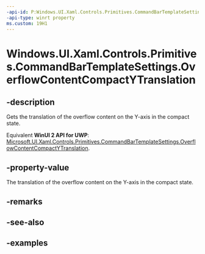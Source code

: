 ```yaml
---
-api-id: P:Windows.UI.Xaml.Controls.Primitives.CommandBarTemplateSettings.OverflowContentCompactYTranslation
-api-type: winrt property
ms.custom: 19H1
---
```


<!-- Property syntax.
public double OverflowContentCompactYTranslation { get; }
-->

# Windows.UI.Xaml.Controls.Primitives.CommandBarTemplateSettings.OverflowContentCompactYTranslation

## -description

Gets the translation of the overflow content on the Y-axis in the compact state.

Equivalent **WinUI 2 API for UWP**: [Microsoft.UI.Xaml.Controls.Primitives.CommandBarTemplateSettings.OverflowContentCompactYTranslation](/windows/winui/api/microsoft.ui.xaml.controls.primitives.commandbartemplatesettings.overflowcontentcompactytranslation).

## -property-value

The translation of the overflow content on the Y-axis in the compact state.

## -remarks

## -see-also

## -examples

